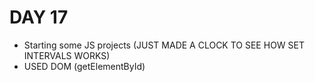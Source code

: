 # DAY 17

- Starting some JS projects (JUST MADE A CLOCK TO SEE HOW SET INTERVALS WORKS)
- USED DOM (getElementById)